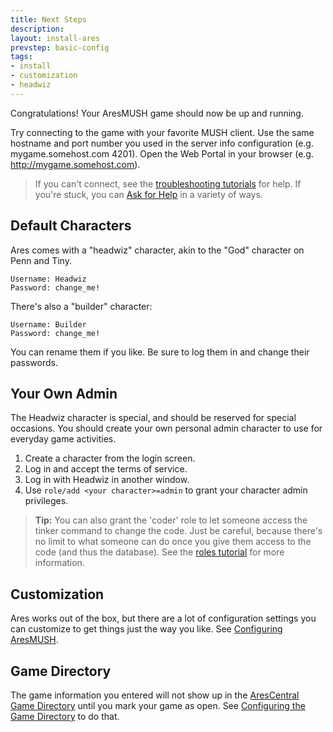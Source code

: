 ```yaml
---
title: Next Steps
description:
layout: install-ares
prevstep: basic-config
tags: 
- install
- customization
- headwiz
---
```


Congratulations! Your AresMUSH game should now be up and running.

Try connecting to the game with your favorite MUSH client. Use the same hostname and port number you used in the server info configuration (e.g. mygame.somehost.com 4201).   Open the Web Portal in your browser (e.g. http://mygame.somehost.com). 

> If you can't connect, see the [troubleshooting tutorials](/tutorials/code) for help.  If you're stuck, you can [Ask for Help](/feedback) in a variety of ways.

## Default Characters

Ares comes with a "headwiz" character, akin to the "God" character on Penn and Tiny. 

    Username: Headwiz
    Password: change_me!

There's also a "builder" character:

    Username: Builder
    Password: change_me!

You can rename them if you like.  Be sure to log them in and change their passwords.

## Your Own Admin

The Headwiz character is special, and should be reserved for special occasions.  You should create your own personal admin character to use for everyday game activities.

1. Create a character from the login screen.
2. Log in and accept the terms of service.
3. Log in with Headwiz in another window.
4. Use `role/add <your character>=admin` to grant your character admin privileges.

> <i class="fa fa-info-circle"></i> **Tip:** You can also grant the 'coder' role to let someone access the tinker command to change the code.  Just be careful, because there's no limit to what someone can do once you give them access to the code (and thus the database).  See the [roles tutorial](/tutorials/manage/roles) for more information.

## Customization

Ares works out of the box, but there are a lot of configuration settings you can customize to get things just the way you like.  See [Configuring AresMUSH](/tutorials/config).

## Game Directory

The game information you entered will not show up in the [AresCentral Game Directory](http://arescentral.aresmush.com/games) until you mark your game as open.  See [Configuring the Game Directory](http://localhost:9292/tutorials/config/game_dir) to do that.